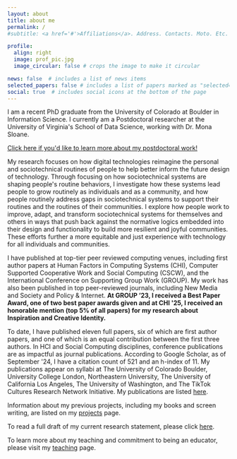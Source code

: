 ```yaml
---
layout: about
title: about me
permalink: /
#subtitle: <a href='#'>Affiliations</a>. Address. Contacts. Moto. Etc.

profile:
  align: right
  image: prof_pic.jpg
  image_circular: false # crops the image to make it circular

news: false  # includes a list of news items
selected_papers: false # includes a list of papers marked as "selected={true}"
social: true  # includes social icons at the bottom of the page
---
```


I am a recent PhD graduate from the University of Colorado at Boulder in Information Science. I currently am a Postdoctoral researcher at the University of Virginia's School of Data Science, working with Dr. Mona Sloane.

[Click here if you'd like to learn more about my postdoctoral work!](/projects/hrtech)

My research focuses on how digital technologies reimagine the personal and sociotechnical routines of people to help better inform the future design of technology. Through focusing on how sociotechnical systems are shaping people's routine behaviors, I investigate how these systems lead people to grow routinely as individuals and as a community, and how people routinely address gaps in sociotechnical systems to support their routines and the routines of their communities. I explore how people work to improve, adapt, and transform sociotechnical systems for themselves and others in ways that push back against the normative logics embedded into their design and functionality to build more resilient and joyful communities. These efforts further a more equitable and just experience with technology for all individuals and communities.

I have published at top-tier peer reviewed computing venues, including first author papers at Human Factors in Computing Systems (CHI), Computer Supported Cooperative Work and Social Computing (CSCW), and the International Conference on Supporting Group Work (GROUP). My work has also been published in top peer-reviewed journals, including New Media and Society and Policy & Internet. **At GROUP ’23, I received a Best Paper Award, one of two best paper awards given and at CHI '25, I received an honorable mention (top 5% of all papers) for my research about Inspiration and Creative Identity.** 

To date, I have published eleven full papers, six of which are first author papers, and one of which is an equal contribution between the first three authors. In HCI and Social Computing disciplines, conference publications are as impactful as journal publications. According to Google Scholar, as of September '24, I have a citation count of 521 and an h-index of 11. My publications appear on syllabi at The University of Colorado Boulder, University College London, Northeastern University, The University of California Los Angeles, The University of Washington, and The TikTok Cultures Research Network Initiative.  My publications are listed [here](/publications/).

Information about my previous projects, including my books and screen writing, are listed on my [projects](/projects) page.

To read a full draft of my current research statement, please click [here](/assets/pdf/Research_Statement.pdf).

To learn more about my teaching and commitment to being an educator, please visit my [teaching](/teaching) page.
